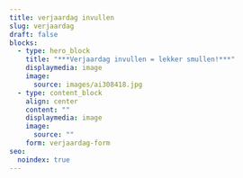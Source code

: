 ```yaml
---
title: verjaardag invullen
slug: verjaardag
draft: false
blocks:
  - type: hero_block
    title: "***Verjaardag invullen = lekker smullen!***"
    displaymedia: image
    image:
      source: images/ai308418.jpg
  - type: content_block
    align: center
    content: ""
    displaymedia: image
    image:
      source: ""
    form: verjaardag-form
seo:
  noindex: true
---
```

